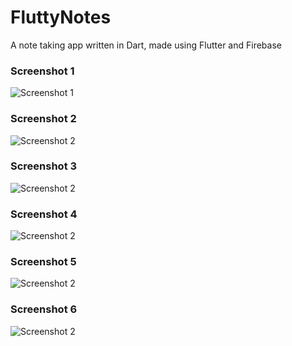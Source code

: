 # FluttyNotes
A note taking app written in Dart, made using Flutter and Firebase

### Screenshot 1                                    
![Screenshot 1](Images/Screenshot(148)2.png)        


### Screenshot 2
![Screenshot 2](Images/Screenshot(150)2.png)


### Screenshot 3                                    
![Screenshot 2](Images/Screenshot(151)2.png)         


### Screenshot 4
![Screenshot 2](Images/Screenshot(152)2.png)


### Screenshot 5                                  
![Screenshot 2](Images/Screenshot(147)2.png)       


### Screenshot 6
![Screenshot 2](Images/Screenshot(146)2.png)
